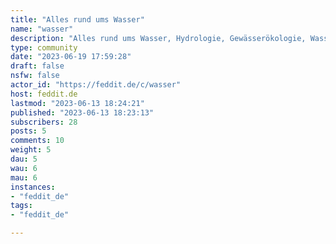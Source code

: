 ```yaml
---
title: "Alles rund ums Wasser" 
name: "wasser"
description: "Alles rund ums Wasser, Hydrologie, Gewässerökologie, Wasserwirtschaft, Kommunale Versorger, etc.Wenn Nachrichten auf Forschungsergebnisse verweisen gibt gerne die Primärquellen mit an.## Grenzwerte für Schadstoffe:* Rassismus 0 µg/m³* Sexismus 0 µg/m³* Homophobie 0 µg/m³* sonst. toxisches Verhalten 0 µg/m³"
type: community
date: "2023-06-19 17:59:28"
draft: false
nsfw: false
actor_id: "https://feddit.de/c/wasser"
host: feddit.de
lastmod: "2023-06-13 18:24:21"
published: "2023-06-13 18:23:13"
subscribers: 28
posts: 5
comments: 10
weight: 5
dau: 5
wau: 6
mau: 6
instances:
- "feddit_de"
tags: 
- "feddit_de"

---
```

